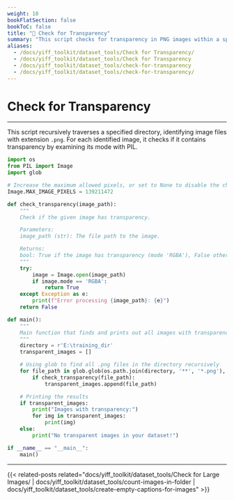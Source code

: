```yaml
---
weight: 10
bookFlatSection: false
bookToC: false
title: "🐍 Check for Transparency"
summary: "This script checks for transparency in PNG images within a specified directory and its subdirectories."
aliases:
  - /docs/yiff_toolkit/dataset_tools/Check for Transparency/
  - /docs/yiff_toolkit/dataset_tools/Check for Transparency
  - /docs/yiff_toolkit/dataset_tools/check-for-transparency
  - /docs/yiff_toolkit/dataset_tools/check-for-transparency/
---
```


<!--markdownlint-disable MD025 -->

# Check for Transparency

---

This script recursively traverses a specified directory, identifying image files with extension `.png`. For each identified image, it checks if it contains transparency by examining its mode with PIL.

```python
import os
from PIL import Image
import glob

# Increase the maximum allowed pixels, or set to None to disable the check
Image.MAX_IMAGE_PIXELS = 139211472

def check_transparency(image_path):
    """
    Check if the given image has transparency.

    Parameters:
    image_path (str): The file path to the image.

    Returns:
    bool: True if the image has transparency (mode 'RGBA'), False otherwise.
    """
    try:
        image = Image.open(image_path)
        if image.mode == 'RGBA':
            return True
    except Exception as e:
        print(f"Error processing {image_path}: {e}")
    return False

def main():
    """
    Main function that finds and prints out all images with transparency in a given directory.
    """
    directory = r'E:\training_dir'
    transparent_images = []

    # Using glob to find all .png files in the directory recursively
    for file_path in glob.glob(os.path.join(directory, '**', '*.png'), recursive=True):
        if check_transparency(file_path):
            transparent_images.append(file_path)

    # Printing the results
    if transparent_images:
        print("Images with transparency:")
        for img in transparent_images:
            print(img)
    else:
        print("No transparent images in your dataset!")

if __name__ == "__main__":
    main()
```

---

<!--
HUGO_SEARCH_EXCLUDE_START
-->
{{< related-posts related="docs/yiff_toolkit/dataset_tools/Check for Large Images/ | docs/yiff_toolkit/dataset_tools/count-images-in-folder | docs/yiff_toolkit/dataset_tools/create-empty-captions-for-images" >}}
<!--
HUGO_SEARCH_EXCLUDE_END
-->
